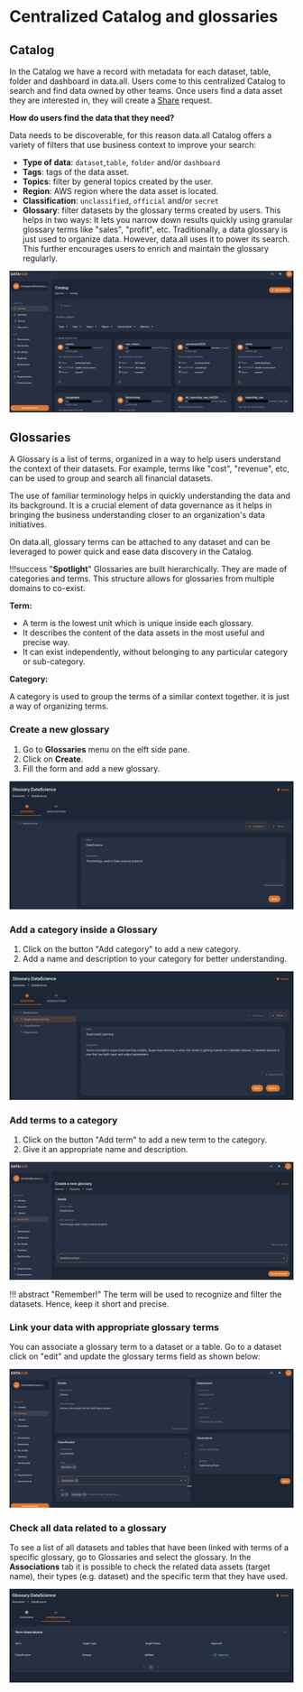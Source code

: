 # **Centralized Catalog and glossaries**

## **Catalog**

In the Catalog we have a record with metadata for each dataset, table, folder and dashboard in data.all. Users come to
this centralized Catalog to search and find data owned by other teams. Once users find a data asset they are
interested in, they will create a <a href="shares.html">Share</a> request.

**How do users find the data that they need?**

Data needs to be discoverable, for this reason data.all Catalog offers a variety of filters that use
business context to improve your search:

- **Type of data**: `dataset`,`table`, `folder` and/or `dashboard`
- **Tags**: tags of the data asset.
- **Topics**: filter by general topics created by the user.
- **Region**: AWS region where the data asset is located.
- **Classification**: `unclassified`, `official` and/or `secret`
- **Glossary**: filter datasets by the glossary terms created by users. This helps in two ways:
It lets you narrow down results quickly using granular glossary terms like "sales", "profit", etc.
Traditionally, a data glossary is just used to organize data. However, data.all uses it to power its search.
This further encourages users to enrich and maintain the glossary regularly.

![](pictures/catalog/catalog_1.png#zoom#shadow)

## **Glossaries**

A Glossary is a list of terms, organized in a way to help users understand the context of their datasets.
For example, terms like "cost", "revenue", etc, can be used to group and search all financial datasets.

The use of familiar terminology helps in quickly understanding the data and its background.
It is a crucial element of data governance as it helps in bringing the business understanding closer to
an organization's data initiatives.

On data.all, glossary terms can be attached to any dataset and can be leveraged to power quick and ease data discovery in
the Catalog.

!!!success "**Spotlight**"
    Glossaries are built hierarchically. They are made of categories and terms.
    This structure allows for glossaries from multiple domains to co-exist.


**Term:**

- A term is the lowest unit which is unique inside each glossary.
- It describes the content of the data assets in the most useful and precise way.
- It can exist independently, without belonging to any particular category or sub-category.


**Category:**

A category is used to group the terms of a similar context together. it is just a way of organizing terms.


### **Create a new glossary**

1. Go to **Glossaries** menu on the elft side pane.
2. Click on **Create**.
3. Fill the form and add a new glossary.

![create_glossary](pictures/catalog/glos_1.png#zoom#shadow)


### **Add a category inside a Glossary**

1. Click on the button "Add category" to add a new category.
2. Add a name and description to your category for better understanding.

![add_category](pictures/catalog/glos_2.png#zoom#shadow)

### **Add terms to a category**

1. Click on the button "Add term" to add a new term to the category.
2. Give it an appropriate name and description.

![add_term](pictures/catalog/glos_3.png#zoom#shadow)


!!! abstract "Remember!"
    The term will be used to recognize and filter the datasets. Hence, keep it short and precise.

### **Link your data with appropriate glossary terms**
You can associate a glossary term to a dataset or a table. Go to a dataset click on "edit" and update
the glossary terms field as shown below:

![link_term](pictures/catalog/glos_4.png#zoom#shadow)

### **Check all data related to a glossary**
To see a list of all datasets and tables that have been linked with terms of a specific glossary, go to Glossaries
and select the glossary. In the **Associations** tab it is possible to check the related data assets (target name),
their types (e.g. dataset) and the specific term that they have used.

![relatedterm](pictures/catalog/glos_5.png#zoom#shadow)
